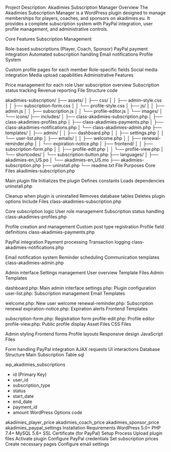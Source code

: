 Project Description: Akadimies Subscription Manager
Overview
The Akadimies Subscription Manager is a WordPress plugin designed to manage memberships for players, coaches, and sponsors on akadimies.eu. It provides a complete subscription system with PayPal integration, user profile management, and administrative controls.

Core Features
Subscription Management

Role-based subscriptions (Player, Coach, Sponsor)
PayPal payment integration
Automated subscription handling
Email notifications
Profile System

Custom profile pages for each member
Role-specific fields
Social media integration
Media upload capabilities
Administrative Features

Price management for each role
User subscription overview
Subscription status tracking
Revenue reporting
File Structure
code


akadimies-subscription/
├── assets/
│   ├── css/
│   │   ├── admin-style.css
│   │   ├── subscription-form.css
│   │   └── profile-style.css
│   ├── js/
│   │   ├── admin.js
│   │   ├── subscription.js
│   │   └── profile-editor.js
│   └── images/
│       └── icons/
├── includes/
│   ├── class-akadimies-subscription.php
│   ├── class-akadimies-profiles.php
│   ├── class-akadimies-payments.php
│   ├── class-akadimies-notifications.php
│   └── class-akadimies-admin.php
├── templates/
│   ├── admin/
│   │   ├── dashboard.php
│   │   ├── settings.php
│   │   └── user-list.php
│   ├── emails/
│   │   ├── welcome.php
│   │   ├── renewal-reminder.php
│   │   └── expiration-notice.php
│   ├── frontend/
│   │   ├── subscription-form.php
│   │   ├── profile-edit.php
│   │   └── profile-view.php
│   └── shortcodes/
│       └── subscription-button.php
├── languages/
│   ├── akadimies-en_US.po
│   └── akadimies-en_US.mo
├── akadimies-subscription.php
├── uninstall.php
└── readme.txt
File Purposes
Core Files
akadimies-subscription.php

Main plugin file
Initializes the plugin
Defines constants
Loads dependencies
uninstall.php

Cleanup when plugin is uninstalled
Removes database tables
Deletes plugin options
Include Files
class-akadimies-subscription.php

Core subscription logic
User role management
Subscription status handling
class-akadimies-profiles.php

Profile creation and management
Custom post type registration
Profile field definitions
class-akadimies-payments.php

PayPal integration
Payment processing
Transaction logging
class-akadimies-notifications.php

Email notification system
Reminder scheduling
Communication templates
class-akadimies-admin.php

Admin interface
Settings management
User overview
Template Files
Admin Templates

dashboard.php: Main admin interface
settings.php: Plugin configuration
user-list.php: Subscription management
Email Templates

welcome.php: New user welcome
renewal-reminder.php: Subscription renewal
expiration-notice.php: Expiration alerts
Frontend Templates

subscription-form.php: Registration form
profile-edit.php: Profile editor
profile-view.php: Public profile display
Asset Files
CSS Files

Admin styling
Frontend forms
Profile layouts
Responsive design
JavaScript Files

Form handling
PayPal integration
AJAX requests
UI interactions
Database Structure
Main Subscription Table
sql


wp_akadimies_subscriptions
- id (Primary Key)
- user_id
- subscription_type
- status
- start_date
- end_date
- payment_id
- amount
WordPress Options
code


akadimies_player_price
akadimies_coach_price
akadimies_sponsor_price
akadimies_paypal_settings
Installation Requirements
WordPress 5.0+
PHP 7.4+
MySQL 5.6+
SSL Certificate (for PayPal)
Setup Process
Upload plugin files
Activate plugin
Configure PayPal credentials
Set subscription prices
Create necessary pages
Configure email settings